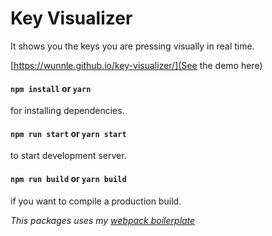 # Key Visualizer
It shows you the keys you are pressing visually in real time.

[https://wunnle.github.io/key-visualizer/](See the demo here)

#### `npm install` or `yarn`

for installing dependencies.


#### `npm run start` or `yarn start`

to start development server.



#### `npm run build` or `yarn build`

if you want to compile a production build.




_This packages uses my [webpack boilerplate](https://github.com/wunnle/webpack-boilerplate)_


